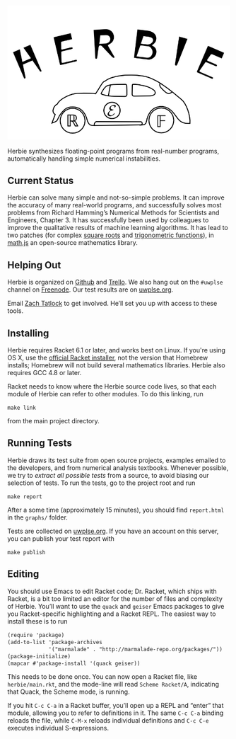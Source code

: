 ![Herbie](logo.png)

Herbie synthesizes floating-point programs from real-number programs,
automatically handling simple numerical instabilities.

Current Status
--------------

Herbie can solve many simple and not-so-simple problems.
It can improve the accuracy of many real-world programs,
and successfully solves most problems from Richard Hamming’s
Numerical Methods for Scientists and Engineers, Chapter 3.
It has successfully been used by colleagues to improve
the qualitative results of machine learning algorithms.
It has lead to two patches
(for complex [square roots](https://github.com/josdejong/mathjs/pull/208)
and [trigonometric functions](https://github.com/josdejong/mathjs/pull/247)),
in [math.js](http://mathjs.org/) an open-source mathematics library.

Helping Out
-----------

Herbie is organized on
[Github](https://github.com/uw-plse/casio/) and
[Trello](https://trello.com/b/lh7b33Dr/herbie).
We also hang out on the `#uwplse` channel on
[Freenode](https://freenode.net).
Our test results are on
[uwplse.org](http://herbie.uwplse.org/reports/).

Email [Zach Tatlock](mailto:ztatlock@cs.uw.edu) to get involved.
He’ll set you up with access to these tools.

Installing
----------

Herbie requires Racket 6.1 or later, and works best on Linux.
If you're using OS X, use the
[official Racket installer](http://download.racket-lang.org/),
not the version that Homebrew installs;
Homebrew will not build several mathematics libraries.
Herbie also requires GCC 4.8 or later.

Racket needs to know where the Herbie source code lives, so that each
module of Herbie can refer to other modules. To do this linking, run

    make link

from the main project directory.

Running Tests
-------------

Herbie draws its test suite from open source projects, examples emailed
to the developers, and from numerical analysis textbooks. Whenever
possible, we try to *extract all possible tests* from a source, to
avoid biasing our selection of tests. To run the tests, go to the
project root and run

    make report

After a some time (approximately 15 minutes), you should find
`report.html` in the `graphs/` folder.

Tests are collected on
[uwplse.org](http://herbie.uwplse.org/reports/).
If you have an account on this server, you can publish your test
report with

    make publish

Editing
-------

You should use Emacs to edit Racket code; Dr. Racket, which ships with
Racket, is a bit too limited an editor for the number of files and
complexity of Herbie. You’ll want to use the `quack` and `geiser` Emacs
packages to give you Racket-specific highlighting and a Racket REPL.
The easiest way to install these is to run

    (require 'package)
    (add-to-list 'package-archives
                 '("marmalade" . "http://marmalade-repo.org/packages/"))
    (package-initialize)
    (mapcar #'package-install '(quack geiser))

This needs to be done once. You can now open a Racket file, like
`herbie/main.rkt`, and the mode-line will read `Scheme Racket/A`,
indicating that Quack, the Scheme mode, is running.

If you hit `C-c C-a` in a Racket buffer, you’ll open up a REPL and
“enter” that module, allowing you to refer to definitions in it. The
same `C-c C-a` binding reloads the file, while `C-M-x` reloads
individual definitions and `C-c C-e` executes individual
S-expressions.
